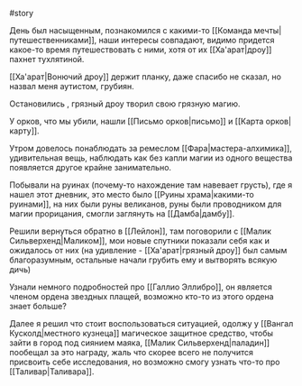 #story

День был насыщенным, познакомился с какими-то [[Команда мечты|путешественниками]], наши интересы совпадают, видимо придется какое-то время путешествовать с ними, хотя от их [[Ха'арат|дроу]] пахнет тухлятиной.

[[Ха'арат|Вонючий дроу]] держит планку, даже спасибо не сказал, но назвал меня аутистом, грубиян.

Остановились , грязный дроу творил свою грязную магию.

У орков, что мы убили, нашли [[Письмо орков|письмо]] и [[Карта орков|карту]].

Утром довелось понаблюдать за ремеслом [[Фара|мастера-алхимика]], удивительная вещь, наблюдать как без капли магии из одного вещества появляется другое крайне занимательно.

Побывали на руинах (почему-то нахождение там навевает грусть), где я нашел этот дневник, это место было [[Руины храма|какими-то руинами]], на них были руны великанов, руны были проводником для магии прорицания, смогли заглянуть на [[Дамба|дамбу]].

Решили вернуться обратно в [[Лейлон]], там поговорили с [[Малик Сильверхенд|Маликом]], мои новые спутники показали себя как и ожидалось от них (на удивление - [[Ха'арат|грязный дроу]] был самым благоразумным, остальные начали грубить ему и вытворять всякую дичь)

Узнали немного подробностей про [[Галлио Эллибро]], он является членом ордена звездных плащей, возможно кто-то из этого ордена знает больше?

Далее я решил что стоит воспользоваться ситуацией, одолжу у [[Вангал Кусколд|местного кузнеца]] магическое защитное средство, чтобы зайти в город под сиянием маяка, [[Малик Сильверхенд|паладин]] пообещал за это награду, жаль что скорее всего не получится присвоить себе исследования, но возможно смогу узнать что-то про [[Таливар|Таливара]].
